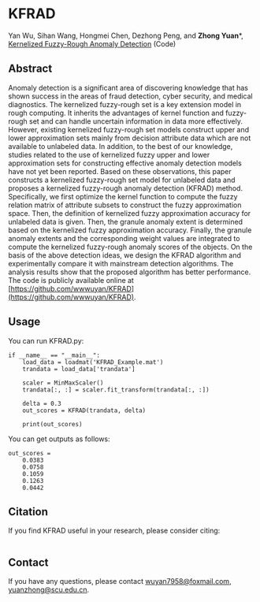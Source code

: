 # KFRAD
Yan Wu, Sihan Wang, Hongmei Chen, Dezhong Peng, and **Zhong Yuan***, [Kernelized Fuzzy-Rough Anomaly Detection](Paper/2024-KFRAD.pdf) (Code)

## Abstract
Anomaly detection is a significant area of discovering knowledge that has shown success in the areas of fraud detection, cyber security, and medical diagnostics. The kernelized fuzzy-rough set is a key extension model in rough computing. It inherits the advantages of kernel function and fuzzy-rough set and can handle uncertain information in data more effectively. However, existing kernelized fuzzy-rough set models construct upper and lower approximation sets mainly from decision attribute data which are not available to unlabeled data. In addition, to the best of our knowledge, studies related to the use of kernelized fuzzy upper and lower approximation sets for constructing effective anomaly detection models have not yet been reported. Based on these observations, this paper constructs a kernelized fuzzy-rough set model for unlabeled data and proposes a kernelized fuzzy-rough anomaly detection (KFRAD) method. Specifically, we first optimize the kernel function to compute the fuzzy relation matrix of attribute subsets to construct the fuzzy approximation space. Then, the definition of kernelized fuzzy approximation accuracy for unlabeled data is given. Then, the granule anomaly extent is determined based on the kernelized fuzzy approximation accuracy. Finally, the granule anomaly extents and the corresponding weight values are integrated to compute the kernelized fuzzy-rough anomaly scores of the objects. On the basis of the above detection ideas, we design the KFRAD algorithm and experimentally compare it with mainstream detection algorithms. The analysis results show that the proposed algorithm has better performance. The code is publicly available online at [https://github.com/wwwuyan/KFRAD](https://github.com/wwwuyan/KFRAD).

## Usage
You can run KFRAD.py:
```
if __name__ == "__main__":
    load_data = loadmat('KFRAD_Example.mat')
    trandata = load_data['trandata']

    scaler = MinMaxScaler()
    trandata[:, :] = scaler.fit_transform(trandata[:, :])

    delta = 0.3
    out_scores = KFRAD(trandata, delta)

    print(out_scores)
```
You can get outputs as follows:
```
out_scores =
    0.0383
    0.0758
    0.1059
    0.1263
    0.0442
```

## Citation
If you find KFRAD useful in your research, please consider citing:
```

```
## Contact
If you have any questions, please contact [wuyan7958@foxmail.com](wuyan7958@foxmail.com), [yuanzhong@scu.edu.cn](yuanzhong@scu.edu.cn).

